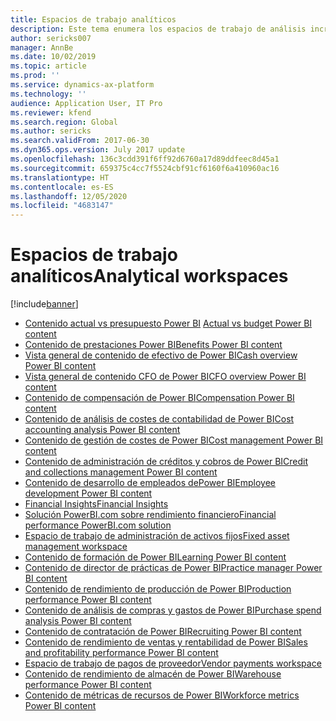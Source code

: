 ```yaml
---
title: Espacios de trabajo analíticos
description: Este tema enumera los espacios de trabajo de análisis incrustados que están disponibles y trata los recursos donde puede obtener más información acerca de ellos.
author: sericks007
manager: AnnBe
ms.date: 10/02/2019
ms.topic: article
ms.prod: ''
ms.service: dynamics-ax-platform
ms.technology: ''
audience: Application User, IT Pro
ms.reviewer: kfend
ms.search.region: Global
ms.author: sericks
ms.search.validFrom: 2017-06-30
ms.dyn365.ops.version: July 2017 update
ms.openlocfilehash: 136c3cdd391f6ff92d6760a17d89ddfeec8d45a1
ms.sourcegitcommit: 659375c4cc7f5524cbf91cf6160f6a410960ac16
ms.translationtype: HT
ms.contentlocale: es-ES
ms.lasthandoff: 12/05/2020
ms.locfileid: "4683147"
---
```

# <a name="analytical-workspaces"></a><span data-ttu-id="97d07-103">Espacios de trabajo analíticos</span><span class="sxs-lookup"><span data-stu-id="97d07-103">Analytical workspaces</span></span>
[!include[banner](../includes/banner.md)]

- <span data-ttu-id="97d07-104">[Contenido actual vs presupuesto Power BI](ledger-budgets-power-bi.md) </span><span class="sxs-lookup"><span data-stu-id="97d07-104">[Actual vs budget Power BI content](ledger-budgets-power-bi.md)</span></span>
- [<span data-ttu-id="97d07-105">Contenido de prestaciones Power BI</span><span class="sxs-lookup"><span data-stu-id="97d07-105">Benefits Power BI content</span></span>](benefits-power-bi.md)
- [<span data-ttu-id="97d07-106">Vista general de contenido de efectivo de Power BI</span><span class="sxs-lookup"><span data-stu-id="97d07-106">Cash overview Power BI content</span></span>](../../../finance/cash-bank-management/Cash-Overview-Power-BI-content.md)
- [<span data-ttu-id="97d07-107">Vista general de contenido CFO de Power BI</span><span class="sxs-lookup"><span data-stu-id="97d07-107">CFO overview Power BI content</span></span>](CFO-power-bi.md)
- [<span data-ttu-id="97d07-108">Contenido de compensación de Power BI</span><span class="sxs-lookup"><span data-stu-id="97d07-108">Compensation Power BI content</span></span>](compensation-power-bi.md)
- [<span data-ttu-id="97d07-109">Contenido de análisis de costes de contabilidad de Power BI</span><span class="sxs-lookup"><span data-stu-id="97d07-109">Cost accounting analysis Power BI content</span></span>](cost-accounting-analysis-content-pack.md) 
- [<span data-ttu-id="97d07-110">Contenido de gestión de costes de Power BI</span><span class="sxs-lookup"><span data-stu-id="97d07-110">Cost management Power BI content</span></span>](cost-management-content-pack.md)
- [<span data-ttu-id="97d07-111">Contenido de administración de créditos y cobros de Power BI</span><span class="sxs-lookup"><span data-stu-id="97d07-111">Credit and collections management Power BI content</span></span>](../../../finance/accounts-receivable/credit-collections-power-bi.md)
- [<span data-ttu-id="97d07-112">Contenido de desarrollo de empleados dePower BI</span><span class="sxs-lookup"><span data-stu-id="97d07-112">Employee development Power BI content</span></span>](employee-development-PBI.md) 
- [<span data-ttu-id="97d07-113">Financial Insights</span><span class="sxs-lookup"><span data-stu-id="97d07-113">Financial Insights</span></span>](financial-insights.md)
- [<span data-ttu-id="97d07-114">Solución PowerBI.com sobre rendimiento financiero</span><span class="sxs-lookup"><span data-stu-id="97d07-114">Financial performance PowerBI.com solution</span></span>](financial-performance-power-bi-content-pack.md)
- [<span data-ttu-id="97d07-115">Espacio de trabajo de administración de activos fijos</span><span class="sxs-lookup"><span data-stu-id="97d07-115">Fixed asset management workspace</span></span>](../../../finance/fixed-assets/Fixed-asset-management-workspace.md)
- [<span data-ttu-id="97d07-116">Contenido de formación de Power BI</span><span class="sxs-lookup"><span data-stu-id="97d07-116">Learning Power BI content</span></span>](learning-power-bi.md)
- [<span data-ttu-id="97d07-117">Contenido de director de prácticas de Power BI</span><span class="sxs-lookup"><span data-stu-id="97d07-117">Practice manager Power BI content</span></span>](practice-manager-power-bi.md)
- [<span data-ttu-id="97d07-118">Contenido de rendimiento de producción de Power BI</span><span class="sxs-lookup"><span data-stu-id="97d07-118">Production performance Power BI content</span></span>](production-performance-power-bi.md)
- [<span data-ttu-id="97d07-119">Contenido de análisis de compras y gastos de Power BI</span><span class="sxs-lookup"><span data-stu-id="97d07-119">Purchase spend analysis Power BI content</span></span>](purchase-content-pack-for-power-bi.md) 
- [<span data-ttu-id="97d07-120">Contenido de contratación de Power BI</span><span class="sxs-lookup"><span data-stu-id="97d07-120">Recruiting Power BI content</span></span>](recruiting-analysis-power-bi-content-pack.md) 
- [<span data-ttu-id="97d07-121">Contenido de rendimiento de ventas y rentabilidad de Power BI</span><span class="sxs-lookup"><span data-stu-id="97d07-121">Sales and profitability performance Power BI content</span></span>](sales-profitability-performance-content-pack.md)
- [<span data-ttu-id="97d07-122">Espacio de trabajo de pagos de proveedor</span><span class="sxs-lookup"><span data-stu-id="97d07-122">Vendor payments workspace</span></span>](../../../finance/accounts-payable/Vendor-payments-workspace.md)
- [<span data-ttu-id="97d07-123">Contenido de rendimiento de almacén de Power BI</span><span class="sxs-lookup"><span data-stu-id="97d07-123">Warehouse performance Power BI content</span></span>](warehouse-power-bi-content.md)
- [<span data-ttu-id="97d07-124">Contenido de métricas de recursos de Power BI</span><span class="sxs-lookup"><span data-stu-id="97d07-124">Workforce metrics Power BI content</span></span>](workforce-analysis-power-bi-content-pack.md)
